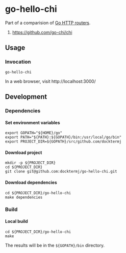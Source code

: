 # go-hello-chi

Part of a comparision of [Go HTTP routers](https://github.com/avelino/awesome-go/blob/master/README.md#routers).

1. https://github.com/go-chi/chi

## Usage

### Invocation

```console
go-hello-chi
```

In a web browser, visit http://localhost:3000/

## Development

### Dependencies

#### Set environment variables

```console
export GOPATH="${HOME}/go"
export PATH="${PATH}:${GOPATH}/bin:/usr/local/go/bin"
export PROJECT_DIR=${GOPATH}/src/github.com/docktermj
```

#### Download project

```console
mkdir -p ${PROJECT_DIR}
cd ${PROJECT_DIR}
git clone git@github.com:docktermj/go-hello-chi.git
```

#### Download dependencies

```console
cd ${PROJECT_DIR}/go-hello-chi
make dependencies
```

### Build

#### Local build

```console
cd ${PROJECT_DIR}/go-hello-chi
make
```

The results will be in the `${GOPATH}/bin` directory.
